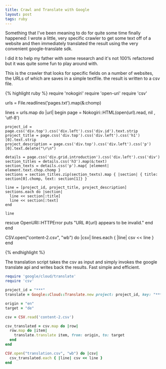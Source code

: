 ```yaml
---
title: Crawl and Translate with Google
layout: post
tags: ruby
---
```


Something that I've been meaning to do for quite some time finally happened: I wrote a little, very specific crawler to get some text off of a website and then immediately translated the result using the very convenient google-translate sdk.

I did it to help my father with some research and it's not 100% refactored but it was quite some fun to play around with.

This is the crawler that looks for specific fields on a number of websites, the URLs of which are saves in a simple textfile. the result is written to a csv file.

{% highlight ruby %}
require 'nokogiri'
require 'open-uri'
require 'csv'

urls = File.readlines('pages.txt').map(&:chomp)

lines = urls.map do |url|
  begin
    page = Nokogiri::HTML(open(url).read, nil , 'utf-8')

    project_id = page.css('div.top').css('div.left').css('div.id').text.strip
    project_title = page.css('div.top').css('div.left').css('h1')[0].text.strip
    project_description = page.css('div.top').css('div.left').css('p')[0].text.delete("\r\n")

    details = page.css('div.grid.introduction').css('div.left').css('div')
    section_titles = details.css('h3').map(&:text)
    section_texts = details.css('p').map{ |element| element.text.chop.chomp }
    sections = section_titles.zip(section_texts).map { |section| { title: section[0].chomp, text: section[1]} }

    line = [project_id, project_title, project_description]
    sections.each do |section|
      line << section[:title]
      line << section[:text]
    end

    line
  rescue OpenURI::HTTPError
    puts "URL #{url} appears to be invalid."
  end
end

CSV.open("content-2.csv", "wb") do |csv|
  lines.each { |line| csv << line }
end

{% endhighlight %}

The translation script takes the csv as input and simply invokes the google translate api and writes back the results. Fast simple and efficient.

```ruby
require 'google/cloud/translate'
require 'csv'

project_id = "***"
translate = Google::Cloud::Translate.new project: project_id, key: "***"

origin = "en"
target = "de"

csv = CSV.read('content-2.csv')

csv_translated = csv.map do |row|
  row.map do |item|
    translate.translate item, from: origin, to: target
  end
end

CSV.open("translation.csv", "wb") do |csv|
  csv_translated.each { |line| csv << line }
end
```
